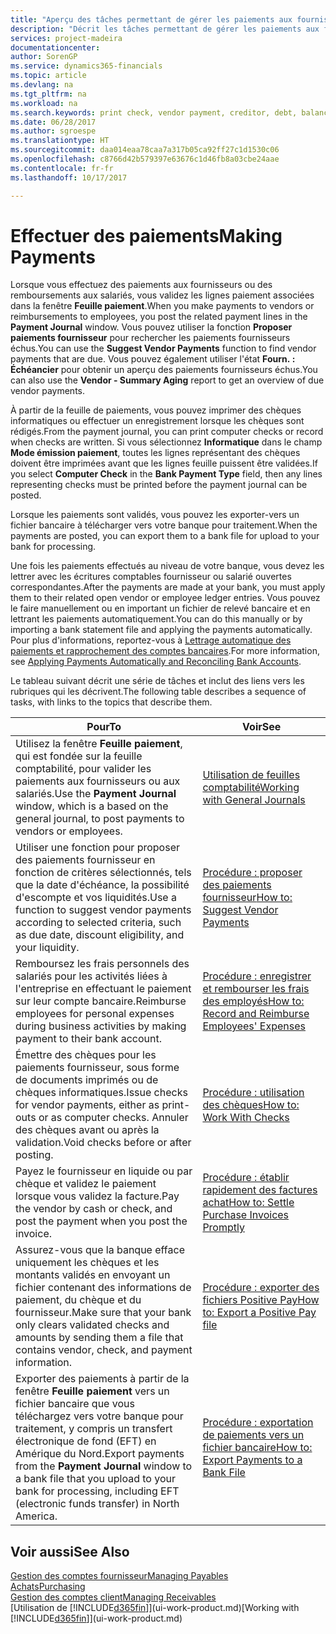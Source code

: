 ```yaml
---
title: "Aperçu des tâches permettant de gérer les paiements aux fournisseurs| Microsoft Docs"
description: "Décrit les tâches permettant de gérer les paiements aux fournisseurs ou aux créditeurs, y compris la validation de lignes paiement et d'obtenir un aperçu du solde échu."
services: project-madeira
documentationcenter: 
author: SorenGP
ms.service: dynamics365-financials
ms.topic: article
ms.devlang: na
ms.tgt_pltfrm: na
ms.workload: na
ms.search.keywords: print check, vendor payment, creditor, debt, balance due, AP
ms.date: 06/28/2017
ms.author: sgroespe
ms.translationtype: HT
ms.sourcegitcommit: daa014eaa78caa7a317b05ca92ff27c1d1530c06
ms.openlocfilehash: c8766d42b579397e63676c1d46fb8a03cbe24aae
ms.contentlocale: fr-fr
ms.lasthandoff: 10/17/2017

---
```

# <a name="making-payments"></a><span data-ttu-id="5c5ee-103">Effectuer des paiements</span><span class="sxs-lookup"><span data-stu-id="5c5ee-103">Making Payments</span></span>
<span data-ttu-id="5c5ee-104">Lorsque vous effectuez des paiements aux fournisseurs ou des remboursements aux salariés, vous validez les lignes paiement associées dans la fenêtre **Feuille paiement**.</span><span class="sxs-lookup"><span data-stu-id="5c5ee-104">When you make payments to vendors or reimbursements to employees, you post the related payment lines in the **Payment Journal** window.</span></span> <span data-ttu-id="5c5ee-105">Vous pouvez utiliser la fonction **Proposer paiements fournisseur** pour rechercher les paiements fournisseurs échus.</span><span class="sxs-lookup"><span data-stu-id="5c5ee-105">You can use the **Suggest Vendor Payments** function to find vendor payments that are due.</span></span> <span data-ttu-id="5c5ee-106">Vous pouvez également utiliser l'état **Fourn. : Échéancier** pour obtenir un aperçu des paiements fournisseurs échus.</span><span class="sxs-lookup"><span data-stu-id="5c5ee-106">You can also use the **Vendor - Summary Aging** report to get an overview of due vendor payments.</span></span>

<span data-ttu-id="5c5ee-107">À partir de la feuille de paiements, vous pouvez imprimer des chèques informatiques ou effectuer un enregistrement lorsque les chèques sont rédigés.</span><span class="sxs-lookup"><span data-stu-id="5c5ee-107">From the payment journal, you can print computer checks or record when checks are written.</span></span> <span data-ttu-id="5c5ee-108">Si vous sélectionnez **Informatique** dans le champ **Mode émission paiement**, toutes les lignes représentant des chèques doivent être imprimées avant que les lignes feuille puissent être validées.</span><span class="sxs-lookup"><span data-stu-id="5c5ee-108">If you select **Computer Check** in the **Bank Payment Type** field, then any lines representing checks must be printed before the payment journal can be posted.</span></span>

<span data-ttu-id="5c5ee-109">Lorsque les paiements sont validés, vous pouvez les exporter-vers un fichier bancaire à télécharger vers votre banque pour traitement.</span><span class="sxs-lookup"><span data-stu-id="5c5ee-109">When the payments are posted, you can export them to a bank file for upload to your bank for processing.</span></span>

<span data-ttu-id="5c5ee-110">Une fois les paiements effectués au niveau de votre banque, vous devez les lettrer avec les écritures comptables fournisseur ou salarié ouvertes correspondantes.</span><span class="sxs-lookup"><span data-stu-id="5c5ee-110">After the payments are made at your bank, you must apply them to their related open vendor or employee ledger entries.</span></span> <span data-ttu-id="5c5ee-111">Vous pouvez le faire manuellement ou en important un fichier de relevé bancaire et en lettrant les paiements automatiquement.</span><span class="sxs-lookup"><span data-stu-id="5c5ee-111">You can do this manually or by importing a bank statement file and applying the payments automatically.</span></span> <span data-ttu-id="5c5ee-112">Pour plus d'informations, reportez-vous à [Lettrage automatique des paiements et rapprochement des comptes bancaires](receivables-apply-payments-auto-reconcile-bank-accounts.md).</span><span class="sxs-lookup"><span data-stu-id="5c5ee-112">For more information, see [Applying Payments Automatically and Reconciling Bank Accounts](receivables-apply-payments-auto-reconcile-bank-accounts.md).</span></span>

<span data-ttu-id="5c5ee-113">Le tableau suivant décrit une série de tâches et inclut des liens vers les rubriques qui les décrivent.</span><span class="sxs-lookup"><span data-stu-id="5c5ee-113">The following table describes a sequence of tasks, with links to the topics that describe them.</span></span>

| <span data-ttu-id="5c5ee-114">Pour</span><span class="sxs-lookup"><span data-stu-id="5c5ee-114">To</span></span> | <span data-ttu-id="5c5ee-115">Voir</span><span class="sxs-lookup"><span data-stu-id="5c5ee-115">See</span></span> |
| --- | --- |
|<span data-ttu-id="5c5ee-116">Utilisez la fenêtre **Feuille paiement**, qui est fondée sur la feuille comptabilité, pour valider les paiements aux fournisseurs ou aux salariés.</span><span class="sxs-lookup"><span data-stu-id="5c5ee-116">Use the **Payment Journal** window, which is a based on the general journal, to post payments to vendors or employees.</span></span>|[<span data-ttu-id="5c5ee-117">Utilisation de feuilles comptabilité</span><span class="sxs-lookup"><span data-stu-id="5c5ee-117">Working with General Journals</span></span>](ui-work-general-journals.md)|
| <span data-ttu-id="5c5ee-118">Utiliser une fonction pour proposer des paiements fournisseur en fonction de critères sélectionnés, tels que la date d'échéance, la possibilité d'escompte et vos liquidités.</span><span class="sxs-lookup"><span data-stu-id="5c5ee-118">Use a function to suggest vendor payments according to selected criteria, such as due date, discount eligibility, and your liquidity.</span></span> |[<span data-ttu-id="5c5ee-119">Procédure : proposer des paiements fournisseur</span><span class="sxs-lookup"><span data-stu-id="5c5ee-119">How to: Suggest Vendor Payments</span></span>](payables-how-suggest-vendor-payments.md) |
|<span data-ttu-id="5c5ee-120">Remboursez les frais personnels des salariés pour les activités liées à l'entreprise en effectuant le paiement sur leur compte bancaire.</span><span class="sxs-lookup"><span data-stu-id="5c5ee-120">Reimburse employees for personal expenses during business activities by making payment to their bank account.</span></span>|[<span data-ttu-id="5c5ee-121">Procédure : enregistrer et rembourser les frais des employés</span><span class="sxs-lookup"><span data-stu-id="5c5ee-121">How to: Record and Reimburse Employees' Expenses</span></span>](finance-how-record-reimburse-employee-expenses.md)|
| <span data-ttu-id="5c5ee-122">Émettre des chèques pour les paiements fournisseur, sous forme de documents imprimés ou de chèques informatiques.</span><span class="sxs-lookup"><span data-stu-id="5c5ee-122">Issue checks for vendor payments, either as print-outs or as computer checks.</span></span> <span data-ttu-id="5c5ee-123">Annuler des chèques avant ou après la validation.</span><span class="sxs-lookup"><span data-stu-id="5c5ee-123">Void checks before or after posting.</span></span> |[<span data-ttu-id="5c5ee-124">Procédure : utilisation des chèques</span><span class="sxs-lookup"><span data-stu-id="5c5ee-124">How to: Work With Checks</span></span>](payables-how-work-checks.md) |
| <span data-ttu-id="5c5ee-125">Payez le fournisseur en liquide ou par chèque et validez le paiement lorsque vous validez la facture.</span><span class="sxs-lookup"><span data-stu-id="5c5ee-125">Pay the vendor by cash or check, and post the payment when you post the invoice.</span></span> |[<span data-ttu-id="5c5ee-126">Procédure : établir rapidement des factures achat</span><span class="sxs-lookup"><span data-stu-id="5c5ee-126">How to: Settle Purchase Invoices Promptly</span></span>](finance-how-to-settle-purchase-invoices-promptly.md) |
| <span data-ttu-id="5c5ee-127">Assurez-vous que la banque efface uniquement les chèques et les montants validés en envoyant un fichier contenant des informations de paiement, du chèque et du fournisseur.</span><span class="sxs-lookup"><span data-stu-id="5c5ee-127">Make sure that your bank only clears validated checks and amounts by sending them a file that contains vendor, check, and payment information.</span></span> |[<span data-ttu-id="5c5ee-128">Procédure : exporter des fichiers Positive Pay</span><span class="sxs-lookup"><span data-stu-id="5c5ee-128">How to: Export a Positive Pay file</span></span>](finance-how-positive-pay.md) |
|<span data-ttu-id="5c5ee-129">Exporter des paiements à partir de la fenêtre **Feuille paiement** vers un fichier bancaire que vous téléchargez vers votre banque pour traitement, y compris un transfert électronique de fond (EFT) en Amérique du Nord.</span><span class="sxs-lookup"><span data-stu-id="5c5ee-129">Export payments from the **Payment Journal** window to a bank file that you upload to your bank for processing, including EFT (electronic funds transfer) in North America.</span></span> |[<span data-ttu-id="5c5ee-130">Procédure : exportation de paiements vers un fichier bancaire</span><span class="sxs-lookup"><span data-stu-id="5c5ee-130">How to: Export Payments to a Bank File</span></span>](payables-how-export-payments-bank-file.md)|  

## <a name="see-also"></a><span data-ttu-id="5c5ee-131">Voir aussi</span><span class="sxs-lookup"><span data-stu-id="5c5ee-131">See Also</span></span>
[<span data-ttu-id="5c5ee-132">Gestion des comptes fournisseur</span><span class="sxs-lookup"><span data-stu-id="5c5ee-132">Managing Payables</span></span>](payables-manage-payables.md)  
[<span data-ttu-id="5c5ee-133">Achats</span><span class="sxs-lookup"><span data-stu-id="5c5ee-133">Purchasing</span></span>](purchasing-manage-purchasing.md)  
[<span data-ttu-id="5c5ee-134">Gestion des comptes client</span><span class="sxs-lookup"><span data-stu-id="5c5ee-134">Managing Receivables</span></span>](receivables-manage-receivables.md)  
<span data-ttu-id="5c5ee-135">[Utilisation de [!INCLUDE[d365fin](includes/d365fin_md.md)]](ui-work-product.md)</span><span class="sxs-lookup"><span data-stu-id="5c5ee-135">[Working with [!INCLUDE[d365fin](includes/d365fin_md.md)]](ui-work-product.md)</span></span>  

